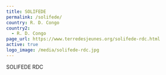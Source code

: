 ```yaml
---
title: SOLIFEDE
permalink: /solifede/
country: R. D. Congo
country2:
  - R. D. Congo
page_url: https://www.terredesjeunes.org/solifede-rdc.html
active: true
logo_image: /media/solifede-rdc.jpg
---
```

SOLIFEDE RDC
